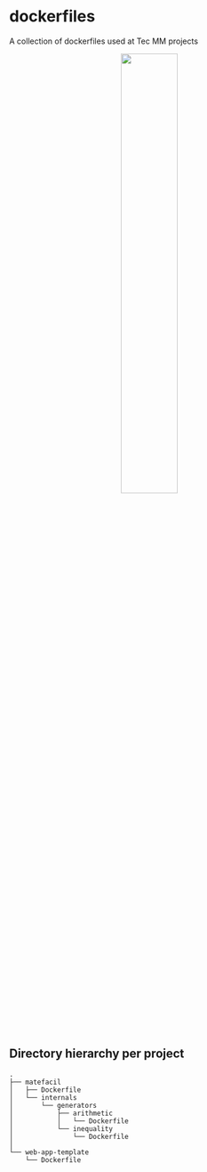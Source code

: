 # dockerfiles

A collection of dockerfiles used at Tec MM projects

<p align="center">
  <img src="https://i.imgur.com/v6LGZ2Y.png" width="45%" height="45%">
</p>


## Directory hierarchy per project

```
.
├── matefacil
│   ├── Dockerfile
│   └── internals
│       └── generators
│           ├── arithmetic
│           │   └── Dockerfile
│           └── inequality
│               └── Dockerfile
│
└── web-app-template
    └── Dockerfile

```

